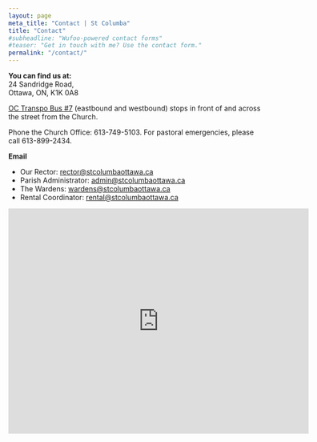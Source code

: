 ```yaml
---
layout: page
meta_title: "Contact | St Columba"
title: "Contact"
#subheadline: "Wufoo-powered contact forms"
#teaser: "Get in touch with me? Use the contact form."
permalink: "/contact/"
---
```

**You can find us at:**<br/>
24 Sandridge Road,<br/>
Ottawa, ON, K1K 0A8

[OC Transpo Bus #7](http://www.octranspo.com/index.php/routes/?lang=en&rte=7) (eastbound and westbound) stops in front of and across the street from the Church.

Phone the Church Office: 613-749-5103.
For pastoral emergencies, please call 613-899-2434.

**Email**<br/>
- Our Rector: [rector@stcolumbaottawa.ca](mailto:rector@stcolumbaottawa.ca)
- Parish Administrator: [admin@stcolumbaottawa.ca](mailto:admin@stcolumbaottawa.ca)
- The Wardens: [wardens@stcolumbaottawa.ca](mailto:wardens@stcolumbaottawa.ca)
- Rental Coordinator: [rental@stcolumbaottawa.ca](mailto:rental@stcolumbaottawa.ca)

<iframe src="https://www.google.com/maps/embed?pb=!1m18!1m12!1m3!1d2798.7016847432956!2d-75.66139984882668!3d45.455667241931124!2m3!1f0!2f0!3f0!3m2!1i1024!2i768!4f13.1!3m3!1m2!1s0x4cce0534aed1c91d%3A0xed7ab5c8c479455e!2s24+Sandridge+Rd%2C+Ottawa%2C+ON+K1K+0A8!5e0!3m2!1sen!2sca!4v1531601605716" width="600" height="450" frameborder="0" style="border:0" allowfullscreen></iframe>

